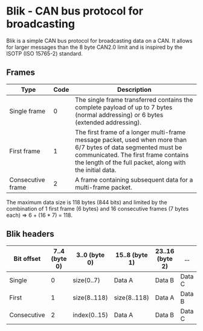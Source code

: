 # Blik - CAN bus protocol for broadcasting

Blik is a simple CAN bus protocol for broadcasting data on a CAN. It allows for larger messages than the 8 byte CAN2.0 limit and is inspired by the ISOTP (ISO 15765-2) standard.

## Frames

Type| Code | Description
---------|----------|---------
 Single frame | 0 | The single frame transferred contains the complete payload of up to 7 bytes (normal addressing) or 6 bytes (extended addressing).
 First frame | 1 | The first frame of a longer multi-frame message packet, used when more than 6/7 bytes of data segmented must be communicated. The first frame contains the length of the full packet, along with the initial data.
 Consecutive frame | 2 | A frame containing subsequent data for a multi-frame packet.

 The maximum data size is 118 bytes (844 bits) and limited by the combination of 1 first frame (6 bytes) and 16 consecutive frames (7 bytes each) => 6 + (16 * 7) = 118.

## Blik headers

Bit offset | 7..4 (byte 0) | 3..0 (byte 0) | 15..8 (byte 1) | 23..16 (byte 2) | ...
---------|----------|---------|---------|----------|---------
 Single | 0 | size(0..7) | Data A | Data B | Data C
 First | 1 | size(8..118) | size(8..118) | Data A | Data B
 Consecutive | 2 | index(0..15) | Data A | Data B | Data C
